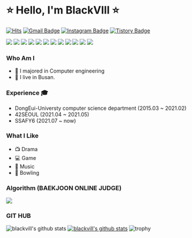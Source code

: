 # ⭐ Hello, I'm BlackVIll ⭐
[![Hits](https://hits.seeyoufarm.com/api/count/incr/badge.svg?url=https%3A%2F%2Fgithub.com%2Fblackvill&count_bg=%23EB8B10&title_bg=%23684327&icon=&icon_color=%23c33&title=VISIT&edge_flat=false)](https://github.com/blackvill) 
[![Gmail Badge](https://img.shields.io/badge/Mail-D14836?style=flat&logo=Gmail&logoColor=white)](mailto:postkim03@naver.com) [![Instagram Badge](https://img.shields.io/badge/Instagram-9c38d1?style=flat&logo=Instagram&logoColor=white)](https://www.instagram.com/postkim03) [![Tistory Badge](https://img.shields.io/badge/TistroyBlog-FF5722?style=flat&logoColor=white)](https://blackvill.tistory.com/)

<img src="https://img.shields.io/badge/JAVA-007396?style=for-the-badge&logo=java&logoColor=white"> <img src="https://img.shields.io/badge/Spring-6DB33F?style=for-the-badge&logo=Spring&logoColor=white"> <img src="https://img.shields.io/badge/oracle-F80000?style=for-the-badge&logo=oracle&logoColor=white"> <img src="https://img.shields.io/badge/mysql-4479A1?style=for-the-badge&logo=mysql&logoColor=white"> <img src="https://img.shields.io/badge/javascript-F7DF1E?style=for-the-badge&logo=javascript&logoColor=black"> <img src="https://img.shields.io/badge/jquery-0769AD?style=for-the-badge&logo=jquery&logoColor=white">
<img src="https://img.shields.io/badge/vue.js-4FC08D?style=for-the-badge&logo=vue.js&logoColor=white"> <img src="https://img.shields.io/badge/html-E34F26?style=for-the-badge&logo=html5&logoColor=white"> <img src="https://img.shields.io/badge/css-1572B6?style=for-the-badge&logo=css3&logoColor=white"> <img src="https://img.shields.io/badge/bootstrap-7952B3?style=for-the-badge&logo=bootstrap&logoColor=white"> <img src="https://img.shields.io/badge/github-181717?style=for-the-badge&logo=github&logoColor=white"> <img src="https://img.shields.io/badge/apache tomcat-F8DC75?style=for-the-badge&logo=apachetomcat&logoColor=white">

### Who Am I
- 🥇 I majored in Computer engineering
- 🚅 I live in Busan.

### Experience 🎓
- DongEui-Universty computer science department (2015.03 ~ 2021.02)
- 42SEOUL (2021.04 ~ 2021.05)
- SSAFY6 (2021.07 ~ now)

### What I Like
- 📺  Drama
- 💻  Game
- 💽  Music
- 🎳  Bowling

### Algorithm (BAEKJOON ONLINE JUDGE)
<img src="http://mazassumnida.wtf/api/v2/generate_badge?boj=postkim03">

### GIT HUB
![blackvill's github stats](https://github-readme-stats.vercel.app/api?username=blackvill&show_icons=true) [![blackvill's github stats](https://github-readme-stats.vercel.app/api/top-langs/?username=blackvill&show_icons=true&hide_border=true&title_color=004386&icon_color=004386&layout=compact)](https://github.com/blackvill)
![trophy](https://github-profile-trophy.vercel.app/?username=blackvill)
